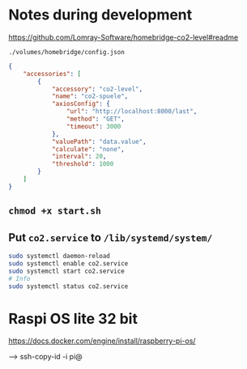 # Notes during development

https://github.com/Lomray-Software/homebridge-co2-level#readme


`./volumes/homebridge/config.json`

```json
{
    "accessories": [
        {
            "accessory": "co2-level",
            "name": "co2-spuele",
            "axiosConfig": {
                "url": "http://localhost:8000/last",
                "method": "GET",
                "timeout": 3000
            },
            "valuePath": "data.value",
            "calculate": "none",
            "interval": 20,
            "threshold": 1000
        }
    ]
}
```
## `chmod +x start.sh`
## Put `co2.service` to `/lib/systemd/system/`

```bash
sudo systemctl daemon-reload 
sudo systemctl enable co2.service 
sudo systemctl start co2.service 
# Info
sudo systemctl status co2.service 
```



# Raspi OS lite 32 bit
https://docs.docker.com/engine/install/raspberry-pi-os/

--> ssh-copy-id -i <file> pi@<ip>
